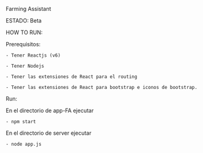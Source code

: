 Farming Assistant 

ESTADO: Beta

HOW TO RUN:

Prerequisitos:

    - Tener Reactjs (v6)

    - Tener Nodejs 

    - Tener las extensiones de React para el routing

    - Tener las extensiones de React para bootstrap e iconos de bootstrap.


Run:

En el directorio de app-FA ejecutar

    - npm start

En el directorio de server ejecutar

    - node app.js

